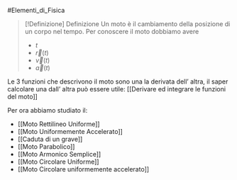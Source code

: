 #Elementi_di_Fisica 
>[!Definizione]  Definizione
>Un moto è il cambiamento della posizione di un corpo nel tempo.
>Per conoscere il moto dobbiamo avere
>- $t$
>- $\vec{r}(t)$
>- $\vec{v}(t)$
>- $\vec{a}(t)$

Le 3 funzioni che descrivono il moto sono una la derivata dell’ altra, il saper calcolare una dall’ altra può essere utile: [[Derivare ed integrare le funzioni del moto]]

Per ora abbiamo studiato il:
- [[Moto Rettilineo Uniforme]]
- [[Moto Uniformemente Accelerato]]
- [[Caduta di un grave]]
- [[Moto Parabolico]]
- [[Moto Armonico Semplice]]
- [[Moto Circolare Uniforme]]
- [[Moto Circolare uniformemente accelerato]]